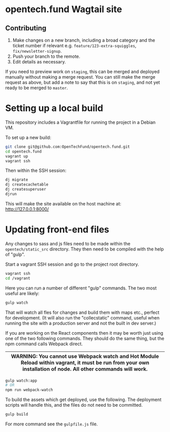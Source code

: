 opentech.fund Wagtail site
==================

## Contributing

1. Make changes on a new branch, including a broad category and the ticket number if relevant e.g. `feature/123-extra-squiggles`, `fix/newsletter-signup`.
1. Push your branch to the remote.
1. Edit details as necessary.



If you need to preview work on `staging`, this can be merged and deployed manually without making a merge request. You can still make the merge request as above, but add a note to say that this is on `staging`, and not yet ready to be merged to `master`.

# Setting up a local build

This repository includes a Vagrantfile for running the project in a Debian VM.

To set up a new build:

``` bash
git clone git@github.com:OpenTechFund/opentech.fund.git
cd opentech.fund
vagrant up
vagrant ssh
```

Then within the SSH session:

``` bash
dj migrate
dj createcachetable
dj createsuperuser
djrun
```

This will make the site available on the host machine at: http://127.0.0.1:8000/

# Updating front-end files

Any changes to sass and js files need to be made within the `opentech/static_src` directory. They then need to be compiled with the  help of "gulp".

Start a vagrant SSH session and go to the project root directory.

``` bash
vagrant ssh
cd /vagrant
```

Here you can run a number of different "gulp" commands. The two most useful are likely:

``` bash
gulp watch
```

That will watch all fles for changes and build them with maps etc., perfect for development. (It will also run the "collecstatic" command, useful when running the site with a production server and not the built in dev server.)

If you are working on the React components then it may be worth just using one of the two following commands. They should do the same thing, but the npm command calls Webpack direct.

| WARNING: You cannot use Webpack watch and Hot Module Reload within vagrant, it must be run from your own installation of node. All other commands will work. |
| --- |

``` bash
gulp watch:app
# OR
npm run webpack-watch
```

To build the assets which get deployed, use the following. The deployment scripts will handle this, and the files do not need to be committed.

``` bash
gulp build
```

For more command see the `gulpfile.js` file.
